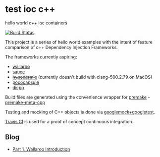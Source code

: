 test ioc c++
============

hello world c++ ioc containers

[![Build Status](https://travis-ci.org/d-led/test-ioc-cpp.png?branch=master)](https://travis-ci.org/d-led/test-ioc-cpp)

This project is a series of hello world examples with the intent of feature comparison of c++ Dependency Injection Frameworks.

The frameworks currently aspiring:

 - [wallaroo](https://code.google.com/p/wallaroo/)
 - [sauce](https://github.com/phs/sauce)
 - [~~hypodermic~~](https://code.google.com/p/hypodermic) (currently doesn't build with clang-500.2.79 on MacOS)
 - [pococapsule](http://www.pocomatic.com/docs/whitepapers/pococapsule-cpp/)
 - [dicpp](https://bitbucket.org/cheez/dicpp/wiki/Home)

Build files are generated using the convenience wrapper for [premake](http://industriousone.com/premake) - [premake-meta-cpp](https://github.com/d-led/premake-meta-cpp)

Testing and mocking of C++ objects is done via [googlemock+googletest](https://code.google.com/p/googlemock/).

[Travis CI](https://travis-ci.org/) is used for a proof of concept continuous integration.
 
Blog
----

 - [Part 1, Wallaroo Introduction](http://ledentsov.de/2013/12/26/quest-for-a-cpp-dependency-injection-container-library-part-1-wallaroo-introduction/)
